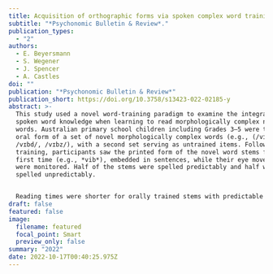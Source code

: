 ```yaml
---
title: Acquisition of orthographic forms via spoken complex word training
subtitle: "*Psychonomic Bulletin & Review*."
publication_types:
  - "2"
authors:
  - E. Beyersmann
  - S. Wegener
  - J. Spencer
  - A. Castles
doi: ""
publication: "*Psychonomic Bulletin & Review*"
publication_short: https://doi.org/10.3758/s13423-022-02185-y
abstract: >-
  This study used a novel word-training paradigm to examine the integration of
  spoken word knowledge when learning to read morphologically complex novel
  words. Australian primary school children including Grades 3–5 were taught the
  oral form of a set of novel morphologically complex words (e.g., (/vɪbɪŋ/,
  /vɪbd/, /vɪbz/), with a second set serving as untrained items. Following oral
  training, participants saw the printed form of the novel word stems for the
  first time (e.g., *vib*), embedded in sentences, while their eye movements
  were monitored. Half of the stems were spelled predictably and half were
  spelled unpredictably. 


  Reading times were shorter for orally trained stems with predictable than unpredictable spellings and this difference was greater for trained than untrained items. These findings suggest that children were able to form robust orthographic expectations of the embedded morphemic stems during spoken word learning, which may have occurred automatically without any explicit control of the applied mappings, despite still being in the early stages of reading development. Following the sentence reading task, children completed a reading-aloud task where they were exposed to the novel orthographic forms for a second time. The findings are discussed in the context of theories of reading acquisition.
draft: false
featured: false
image:
  filename: featured
  focal_point: Smart
  preview_only: false
summary: "2022"
date: 2022-10-17T00:40:25.975Z
---
```

